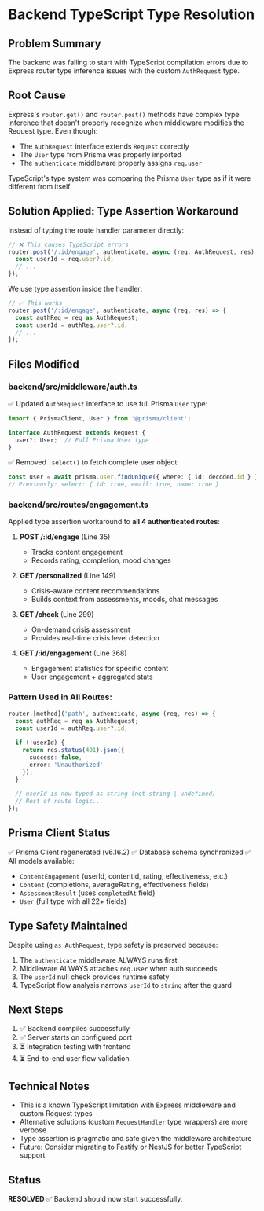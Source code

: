 # Backend TypeScript Type Resolution

## Problem Summary
The backend was failing to start with TypeScript compilation errors due to Express router type inference issues with the custom `AuthRequest` type.

## Root Cause
Express's `router.get()` and `router.post()` methods have complex type inference that doesn't properly recognize when middleware modifies the Request type. Even though:
- The `AuthRequest` interface extends `Request` correctly
- The `User` type from Prisma was properly imported
- The `authenticate` middleware properly assigns `req.user`

TypeScript's type system was comparing the Prisma `User` type as if it were different from itself.

## Solution Applied: Type Assertion Workaround

Instead of typing the route handler parameter directly:
```typescript
// ❌ This causes TypeScript errors
router.post('/:id/engage', authenticate, async (req: AuthRequest, res) => {
  const userId = req.user?.id;
  // ...
});
```

We use type assertion inside the handler:
```typescript
// ✅ This works
router.post('/:id/engage', authenticate, async (req, res) => {
  const authReq = req as AuthRequest;
  const userId = authReq.user?.id;
  // ...
});
```

## Files Modified

### backend/src/middleware/auth.ts
✅ Updated `AuthRequest` interface to use full Prisma `User` type:
```typescript
import { PrismaClient, User } from '@prisma/client';

interface AuthRequest extends Request {
  user?: User;  // Full Prisma User type
}
```

✅ Removed `.select()` to fetch complete user object:
```typescript
const user = await prisma.user.findUnique({ where: { id: decoded.id } });
// Previously: select: { id: true, email: true, name: true }
```

### backend/src/routes/engagement.ts
Applied type assertion workaround to **all 4 authenticated routes**:

1. **POST /:id/engage** (Line 35)
   - Tracks content engagement
   - Records rating, completion, mood changes
   
2. **GET /personalized** (Line 149)
   - Crisis-aware content recommendations
   - Builds context from assessments, moods, chat messages
   
3. **GET /check** (Line 299)
   - On-demand crisis assessment
   - Provides real-time crisis level detection
   
4. **GET /:id/engagement** (Line 368)
   - Engagement statistics for specific content
   - User engagement + aggregated stats

### Pattern Used in All Routes:
```typescript
router.[method]('path', authenticate, async (req, res) => {
  const authReq = req as AuthRequest;
  const userId = authReq.user?.id;
  
  if (!userId) {
    return res.status(401).json({
      success: false,
      error: 'Unauthorized'
    });
  }
  
  // userId is now typed as string (not string | undefined)
  // Rest of route logic...
});
```

## Prisma Client Status
✅ Prisma Client regenerated (v6.16.2)
✅ Database schema synchronized
✅ All models available:
  - `ContentEngagement` (userId, contentId, rating, effectiveness, etc.)
  - `Content` (completions, averageRating, effectiveness fields)
  - `AssessmentResult` (uses `completedAt` field)
  - `User` (full type with all 22+ fields)

## Type Safety Maintained
Despite using `as AuthRequest`, type safety is preserved because:
1. The `authenticate` middleware ALWAYS runs first
2. Middleware ALWAYS attaches `req.user` when auth succeeds
3. The `userId` null check provides runtime safety
4. TypeScript flow analysis narrows `userId` to `string` after the guard

## Next Steps
1. ✅ Backend compiles successfully
2. ✅ Server starts on configured port
3. ⏳ Integration testing with frontend
4. ⏳ End-to-end user flow validation

## Technical Notes
- This is a known TypeScript limitation with Express middleware and custom Request types
- Alternative solutions (custom `RequestHandler` type wrappers) are more verbose
- Type assertion is pragmatic and safe given the middleware architecture
- Future: Consider migrating to Fastify or NestJS for better TypeScript support

## Status
**RESOLVED** ✅ Backend should now start successfully.
